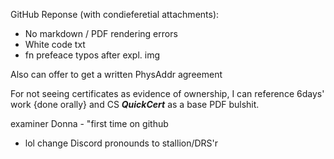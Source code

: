 GitHub Reponse (with condieferetial attachments):

- No markdown / PDF rendering errors
- White code txt
- fn prefeace typos after expl. img

Also can offer to get a written PhysAddr agreement

For not seeing certificates as evidence of ownership, I can reference 6days' work {done orally} and CS _**QuickCert**_ as a base PDF bulshit.

examiner Donna - "first time on github

- lol change Discord pronounds to stallion/DRS'r
